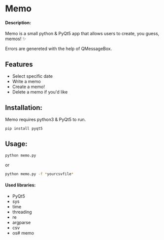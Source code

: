 # Memo
#### Description:
Memo is a small python & PyQt5 app that allows users to create, you guess, memos! ✨

Errors are genereted with the help of QMessageBox.


## Features

- Select specific date
- Write a memo
- Create a memo!
- Delete a memo if you'd like

## Installation:
Memo requires python3 & PyQt5 to run.

```sh
pip install pyqt5
```

## Usage:
```sh
python memo.py
```
or
```sh
python memo.py -f *yourcsvfile*
```

#### Used libraries:
- PyQt5
- sys
- time
- threading
- re
- argparse
- csv
- os# memo
